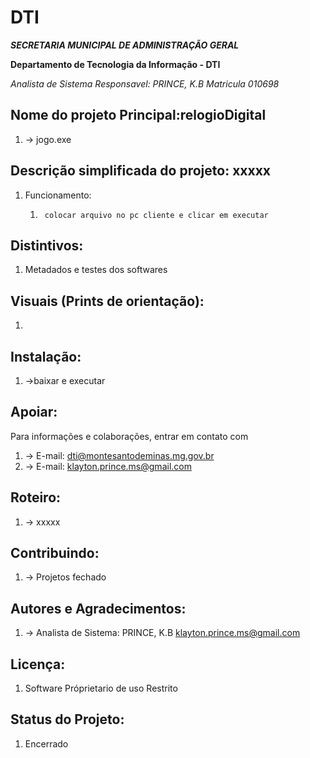 # DTI

***SECRETARIA MUNICIPAL DE ADMINISTRAÇÃO GERAL***

**Departamento de Tecnologia da Informação - DTI**

*Analista de Sistema Responsavel: PRINCE, K.B Matricula 010698*


## Nome do projeto Principal:relogioDigital
1. -> jogo.exe


## Descrição simplificada do projeto: xxxxx 
1. Funcionamento: 
   1.      colocar arquivo no pc cliente e clicar em executar


## Distintivos:
1. Metadados e testes dos softwares

## Visuais (Prints de orientação):
1. 

## Instalação:
1. ->baixar e executar

## Apoiar:
Para informações e colaborações, entrar em contato com  
1. -> E-mail: <dti@montesantodeminas.mg.gov.br>
2. -> E-mail: <klayton.prince.ms@gmail.com>

## Roteiro:
1. -> xxxxx

## Contribuindo:
1. -> Projetos fechado

## Autores e Agradecimentos:
1. -> Analista de Sistema: PRINCE, K.B <klayton.prince.ms@gmail.com>

## Licença:
1. Software Próprietario de uso Restrito

## Status do Projeto:
1. Encerrado